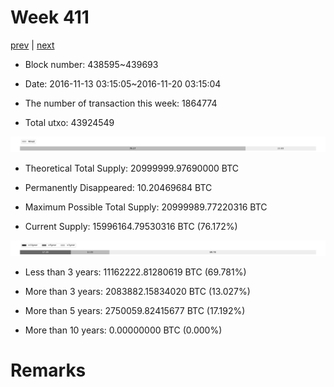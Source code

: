 # Week 411

[prev](week0410.md) | [next](week0412.md)

- Block number: 438595~439693

- Date: 2016-11-13 03:15:05~2016-11-20 03:15:04

- The number of transaction this week: 1864774

- Total utxo: 43924549

![](../images/mined_week0411.png)

- Theoretical Total Supply: 20999999.97690000 BTC

- Permanently Disappeared: 10.20469684 BTC

- Maximum Possible Total Supply: 20999989.77220316 BTC

- Current Supply: 15996164.79530316 BTC (76.172%)

![](../images/year_week0411.png)


- Less than 3 years: 11162222.81280619 BTC (69.781%)

- More than 3 years: 2083882.15834020 BTC (13.027%)

- More than 5 years: 2750059.82415677 BTC (17.192%)

- More than 10 years: 0.00000000 BTC (0.000%)

# Remarks

